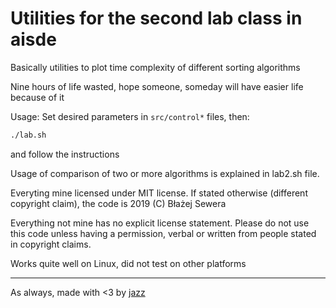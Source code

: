 # Utilities for the second lab class in aisde
Basically utilities to plot time complexity of different sorting algorithms

Nine hours of life wasted, hope someone, someday will have easier life because of it

Usage:
Set desired parameters in `src/control*` files, then:
```bash
./lab.sh
```
and follow the instructions

Usage of comparison of two or more algorithms is explained in lab2.sh file.

Everyting mine licensed under MIT license. If stated otherwise (different copyright claim), the code is 2019 (C) Błażej Sewera

Everything not mine has no explicit license statement. Please do not use this code unless having a permission, verbal or written from people stated in copyright claims.

Works quite well on Linux, did not test on other platforms

-----------------------------

As always, made with <3 by [jazz](https://github.com/jazzsewera)
